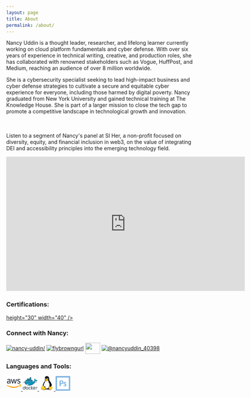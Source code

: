 ```yaml
---
layout: page
title: About
permalink: /about/
---
```



<p align="left">

Nancy Uddin is a thought leader, researcher, and lifelong learner currently working on cloud platform fundamentals and cyber defense. With over six years of experience in technical writing, creative, and production roles, she has collaborated with renowned stakeholders such as Vogue, HuffPost, and Medium, reaching an audience of over 8 million worldwide. 


She is a cybersecurity specialist seeking to lead high-impact business and cyber defense strategies to cultivate a secure and equitable cyber experience for everyone, including those harmed by digital poverty. Nancy graduated from New York University and gained technical training at The Knowledge House. She is part of a larger mission to close the tech gap to promote a competitive landscape in technological growth and innovation. 

<br><br> 
Listen to a segment of Nancy's panel at SI Her, a non-profit focused on diversity, equity, and financial inclusion in web3, on the value of integrating DEI and accessibility principles into the emerging technology field.  

<iframe title="vimeo-player" src="https://player.vimeo.com/video/844035572?h=deddbdaca2" width="640" height="360" frameborder="0"    allowfullscreen></iframe>


<h3 align="left">Certifications:</h3>
<p align="left"> <a href="https://www.credly.com/users/nancy-uddin.def41742" <img width="383" alt="Screenshot 2023-08-10 at 10 45 06 AM" src="https://github.com/nancyuddin/nancyuddin.github.io/assets/119987538/ae7199ec-b82c-41f3-92c5-a734edb48078"> height="30" width="40" /></a>
<h3 align="left">Connect with Nancy:</h3>
<p align="left">
<a href="https://linkedin.com/in/nancy-uddin/" target="blank"><img align="center" src="https://raw.githubusercontent.com/rahuldkjain/github-profile-readme-generator/master/src/images/icons/Social/linked-in-alt.svg" alt="nancy-uddin/" height="30" width="40" /></a>
<a href="https://instagram.com/flybrowngurl" target="blank"><img align="center" src="https://raw.githubusercontent.com/rahuldkjain/github-profile-readme-generator/master/src/images/icons/Social/instagram.svg" alt="flybrowngurl" height="30" width="40" /></a>
<a href="https://github.com/nancyuddin" target="blank"><img align="center" src="https://github.com/nancyuddin/nancyuddin.github.io/assets/119987538/59b5b3f9-273a-4b74-9518-3c7ab7ec65c0" height="30" width="40" /></a>
<a href="https://medium.com/@nancyuddin_40398" target="blank"><img align="center" src="https://raw.githubusercontent.com/rahuldkjain/github-profile-readme-generator/master/src/images/icons/Social/medium.svg" alt="@nancyuddin_40398" height="30" width="40" /></a>
</p>

<h3 align="left">Languages and Tools:</h3>
<p align="left"> <a href="https://aws.amazon.com" target="_blank" rel="noreferrer"> <img src="https://raw.githubusercontent.com/devicons/devicon/master/icons/amazonwebservices/amazonwebservices-original-wordmark.svg" alt="aws" width="40" height="40"/> </a> <a href="https://www.docker.com/" target="_blank" rel="noreferrer"> <img src="https://raw.githubusercontent.com/devicons/devicon/master/icons/docker/docker-original-wordmark.svg" alt="docker" width="40" height="40"/> </a> <a href="https://www.linux.org/" target="_blank" rel="noreferrer"> <img src="https://raw.githubusercontent.com/devicons/devicon/master/icons/linux/linux-original.svg" alt="linux" width="40" height="40"/> </a> <a href="https://www.photoshop.com/en" target="_blank" rel="noreferrer"> <img src="https://raw.githubusercontent.com/devicons/devicon/master/icons/photoshop/photoshop-line.svg" alt="photoshop" width="40" height="40"/> </a> </p>

